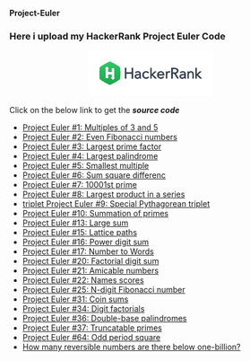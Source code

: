 <h align=center><b>Project-Euler</b></h>
### Here i upload my HackerRank Project Euler Code
<p align=center><img src=hack.png wigth=40 height=80></img></p>
<p>Click on the below link to get the <b><i>source code</i></b></p>

- [Project Euler #1: Multiples of 3 and 5](https://github.com/Psingh12354/Project-Euler/blob/master/Project%20Euler%20%231:%20Multiples%20of%203%20and%205)
- [Project Euler #2: Even Fibonacci numbers](https://github.com/Psingh12354/Project-Euler/blob/master/Project%20Euler%20%232:%20Even%20Fibonacci%20numbers)
- [Project Euler #3: Largest prime factor](https://github.com/Psingh12354/Project-Euler/blob/master/Project%20Euler%20%233:%20Largest%20prime%20factor)
- [Project Euler #4: Largest palindrome](https://github.com/Psingh12354/Project-Euler/blob/master/Project%20Euler%20%234:%20Largest%20palindrome%20product)
- [Project Euler #5: Smallest multiple](https://github.com/Psingh12354/Project-Euler/blob/master/Project%20Euler%20%235:%20Smallest%20multiple)
- [Project Euler #6: Sum square differenc](https://github.com/Psingh12354/Project-Euler/blob/master/Project%20Euler%20%236:%20Sum%20square%20difference)
- [Project Euler #7: 10001st prime](https://github.com/Psingh12354/Project-Euler/blob/master/Project%20Euler%20%237:%2010001st%20prime)
- [Project Euler #8: Largest product in a series](https://github.com/Psingh12354/Project-Euler/blob/master/Project%20Euler%20%238:%20Largest%20product%20in%20a%20series)
- [triplet Project Euler #9: Special Pythagorean triplet](https://github.com/Psingh12354/Project-Euler/blob/master/Project%20Euler%20%239:%20Special%20Pythagorean%20triplet)
- [Project Euler #10: Summation of primes](https://github.com/Psingh12354/Project-Euler/blob/master/Project%20Euler%20%2310:%20Summation%20of%20primes)
- [Project Euler #13: Large sum](https://github.com/Psingh12354/Project-Euler/blob/master/Project%20Euler%20%2313:%20Large%20sum)
- [Project Euler #15: Lattice paths](https://github.com/Psingh12354/Project-Euler/blob/master/Project%20Euler%20%2315:%20Lattice%20paths)
- [Project Euler #16: Power digit sum](https://github.com/Psingh12354/Project-Euler/blob/master/Project%20Euler%20%2316:%20Power%20digit%20sum)
- [Project Euler #17: Number to Words](https://github.com/Psingh12354/Project-Euler/blob/master/Project%20Euler%20%2317:%20Number%20to%20Words)
- [Project Euler #20: Factorial digit sum](https://github.com/Psingh12354/Project-Euler/blob/master/Project%20Euler%20%2320:%20Factorial%20digit%20sum)
- [Project Euler #21: Amicable numbers](https://github.com/Psingh12354/Project-Euler/blob/master/Project%20Euler%20%2321:%20Amicable%20numbers)
- [Project Euler #22: Names scores](https://github.com/Psingh12354/Project-Euler/blob/master/Project%20Euler%20%2322:%20Names%20scores)
- [Project Euler #25: N-digit Fibonacci number](https://github.com/Psingh12354/Project-Euler/blob/master/Project%20Euler%20%2325:%20N-digit%20Fibonacci%20number)
- [Project Euler #31: Coin sums](https://github.com/Psingh12354/Project-Euler/blob/master/Project%20Euler%20%2331:%20Coin%20sums)
- [Project Euler #34: Digit factorials](https://github.com/Psingh12354/Project-Euler/blob/master/Project%20Euler%20%2334:%20Digit%20factorials)
- [Project Euler #36: Double-base palindromes](https://github.com/Psingh12354/Project-Euler/blob/master/Project%20Euler%20%2336:%20Double-base%20palindromes)
- [Project Euler #37: Truncatable primes](https://github.com/Psingh12354/Project-Euler/blob/master/Project%20Euler%20%2337:%20Truncatable%20primes)
- [Project Euler #64: Odd period square](https://github.com/Psingh12354/Project-Euler/blob/master/Project%20Euler%20%2364:%20Odd%20period%20square%20roots)
- [How many reversible numbers are there below one-billion?](https://github.com/Psingh12354/ProjectEuler/blob/master/Project%20Euler%20%23145:%20How%20many%20reversible%20numbers%20are%20there%20below%20one-billion%3F)
